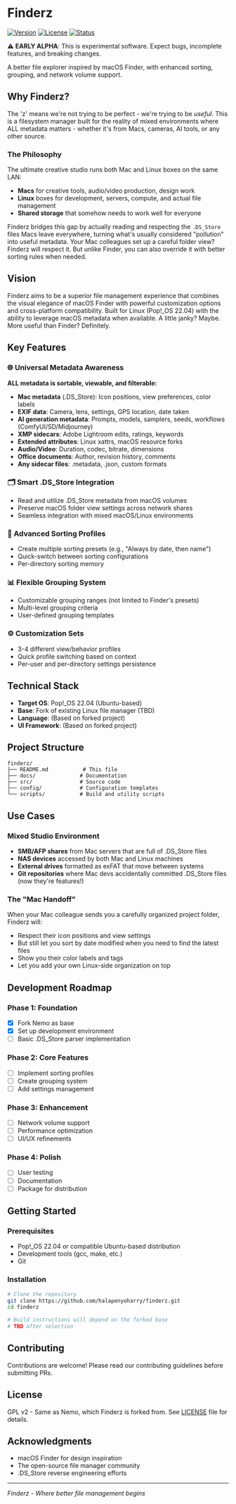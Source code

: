 # Finderz

[![Version](https://img.shields.io/badge/version-0.0.1--alpha-orange)](https://github.com/halapenyoharry/finderz/releases)
[![License](https://img.shields.io/badge/license-GPL%20v2-blue)](LICENSE)
[![Status](https://img.shields.io/badge/status-early%20alpha-red)](https://github.com/halapenyoharry/finderz)

⚠️ **EARLY ALPHA**: This is experimental software. Expect bugs, incomplete features, and breaking changes.

A better file explorer inspired by macOS Finder, with enhanced sorting, grouping, and network volume support.

## Why Finderz?

The 'z' means we're not trying to be perfect - we're trying to be *useful*. This is a filesystem manager built for the reality of mixed environments where ALL metadata matters - whether it's from Macs, cameras, AI tools, or any other source. 

### The Philosophy

The ultimate creative studio runs both Mac and Linux boxes on the same LAN:
- **Macs** for creative tools, audio/video production, design work
- **Linux** boxes for development, servers, compute, and actual file management
- **Shared storage** that somehow needs to work well for everyone

Finderz bridges this gap by actually reading and respecting the `.DS_Store` files Macs leave everywhere, turning what's usually considered "pollution" into useful metadata. Your Mac colleagues set up a careful folder view? Finderz will respect it. But unlike Finder, you can also override it with better sorting rules when needed.

## Vision

Finderz aims to be a superior file management experience that combines the visual elegance of macOS Finder with powerful customization options and cross-platform compatibility. Built for Linux (Pop!_OS 22.04) with the ability to leverage macOS metadata when available. A little janky? Maybe. More useful than Finder? Definitely.

## Key Features

### 🌐 Universal Metadata Awareness
**ALL metadata is sortable, viewable, and filterable:**
- **Mac metadata** (.DS_Store): Icon positions, view preferences, color labels
- **EXIF data**: Camera, lens, settings, GPS location, date taken
- **AI generation metadata**: Prompts, models, samplers, seeds, workflows (ComfyUI/SD/Midjourney)
- **XMP sidecars**: Adobe Lightroom edits, ratings, keywords
- **Extended attributes**: Linux xattrs, macOS resource forks
- **Audio/Video**: Duration, codec, bitrate, dimensions
- **Office documents**: Author, revision history, comments
- **Any sidecar files**: .metadata, .json, custom formats

### 🗂️ Smart .DS_Store Integration
- Read and utilize .DS_Store metadata from macOS volumes
- Preserve macOS folder view settings across network shares
- Seamless integration with mixed macOS/Linux environments

### 🔄 Advanced Sorting Profiles
- Create multiple sorting presets (e.g., "Always by date, then name")
- Quick-switch between sorting configurations
- Per-directory sorting memory

### 📊 Flexible Grouping System
- Customizable grouping ranges (not limited to Finder's presets)
- Multi-level grouping criteria
- User-defined grouping templates

### ⚙️ Customization Sets
- 3-4 different view/behavior profiles
- Quick profile switching based on context
- Per-user and per-directory settings persistence

## Technical Stack

- **Target OS**: Pop!_OS 22.04 (Ubuntu-based)
- **Base**: Fork of existing Linux file manager (TBD)
- **Language**: (Based on forked project)
- **UI Framework**: (Based on forked project)

## Project Structure

```
finderz/
├── README.md           # This file
├── docs/              # Documentation
├── src/               # Source code
├── config/            # Configuration templates
└── scripts/           # Build and utility scripts
```

## Use Cases

### Mixed Studio Environment
- **SMB/AFP shares** from Mac servers that are full of .DS_Store files
- **NAS devices** accessed by both Mac and Linux machines  
- **External drives** formatted as exFAT that move between systems
- **Git repositories** where Mac devs accidentally committed .DS_Store files (now they're features!)

### The "Mac Handoff"
When your Mac colleague sends you a carefully organized project folder, Finderz will:
- Respect their icon positions and view settings
- But still let you sort by date modified when you need to find the latest files
- Show you their color labels and tags
- Let you add your own Linux-side organization on top

## Development Roadmap

### Phase 1: Foundation
- [x] Fork Nemo as base
- [x] Set up development environment
- [ ] Basic .DS_Store parser implementation

### Phase 2: Core Features
- [ ] Implement sorting profiles
- [ ] Create grouping system
- [ ] Add settings management

### Phase 3: Enhancement
- [ ] Network volume support
- [ ] Performance optimization
- [ ] UI/UX refinements

### Phase 4: Polish
- [ ] User testing
- [ ] Documentation
- [ ] Package for distribution

## Getting Started

### Prerequisites
- Pop!_OS 22.04 or compatible Ubuntu-based distribution
- Development tools (gcc, make, etc.)
- Git

### Installation
```bash
# Clone the repository
git clone https://github.com/halapenyoharry/finderz.git
cd finderz

# Build instructions will depend on the forked base
# TBD after selection
```

## Contributing

Contributions are welcome! Please read our contributing guidelines before submitting PRs.

## License

GPL v2 - Same as Nemo, which Finderz is forked from. See [LICENSE](LICENSE) file for details.

## Acknowledgments

- macOS Finder for design inspiration
- The open-source file manager community
- .DS_Store reverse engineering efforts

---

*Finderz - Where better file management begins*